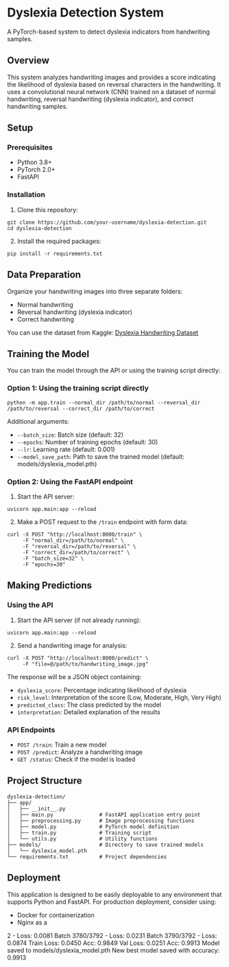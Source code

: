 # Dyslexia Detection System

A PyTorch-based system to detect dyslexia indicators from handwriting samples.

## Overview

This system analyzes handwriting images and provides a score indicating the likelihood of dyslexia based on reversal characters in the handwriting. It uses a convolutional neural network (CNN) trained on a dataset of normal handwriting, reversal handwriting (dyslexia indicator), and correct handwriting samples.

## Setup

### Prerequisites

- Python 3.8+
- PyTorch 2.0+
- FastAPI

### Installation

1. Clone this repository:
```
git clone https://github.com/your-username/dyslexia-detection.git
cd dyslexia-detection
```

2. Install the required packages:
```
pip install -r requirements.txt
```

## Data Preparation

Organize your handwriting images into three separate folders:
- Normal handwriting
- Reversal handwriting (dyslexia indicator)
- Correct handwriting

You can use the dataset from Kaggle: [Dyslexia Handwriting Dataset](https://www.kaggle.com/datasets/drizasazanitaisa/dyslexia-handwriting-dataset/data)

## Training the Model

You can train the model through the API or using the training script directly:

### Option 1: Using the training script directly

```
python -m app.train --normal_dir /path/to/normal --reversal_dir /path/to/reversal --correct_dir /path/to/correct
```

Additional arguments:
- `--batch_size`: Batch size (default: 32)
- `--epochs`: Number of training epochs (default: 30)
- `--lr`: Learning rate (default: 0.001)
- `--model_save_path`: Path to save the trained model (default: models/dyslexia_model.pth)

### Option 2: Using the FastAPI endpoint

1. Start the API server:
```
uvicorn app.main:app --reload
```

2. Make a POST request to the `/train` endpoint with form data:
```
curl -X POST "http://localhost:8000/train" \
     -F "normal_dir=/path/to/normal" \
     -F "reversal_dir=/path/to/reversal" \
     -F "correct_dir=/path/to/correct" \
     -F "batch_size=32" \
     -F "epochs=30"
```

## Making Predictions

### Using the API

1. Start the API server (if not already running):
```
uvicorn app.main:app --reload
```

2. Send a handwriting image for analysis:
```
curl -X POST "http://localhost:8000/predict" \
     -F "file=@/path/to/handwriting_image.jpg"
```

The response will be a JSON object containing:
- `dyslexia_score`: Percentage indicating likelihood of dyslexia
- `risk_level`: Interpretation of the score (Low, Moderate, High, Very High)
- `predicted_class`: The class predicted by the model
- `interpretation`: Detailed explanation of the results

### API Endpoints

- `POST /train`: Train a new model
- `POST /predict`: Analyze a handwriting image
- `GET /status`: Check if the model is loaded

## Project Structure

```
dyslexia-detection/
├── app/
│   ├── __init__.py
│   ├── main.py               # FastAPI application entry point
│   ├── preprocessing.py      # Image preprocessing functions
│   ├── model.py              # PyTorch model definition
│   ├── train.py              # Training script
│   └── utils.py              # Utility functions
├── models/                   # Directory to save trained models
│   └── dyslexia_model.pth
└── requirements.txt          # Project dependencies
```

## Deployment

This application is designed to be easily deployable to any environment that supports Python and FastAPI. For production deployment, consider using:

- Docker for containerization
- Nginx as a

2 - Loss: 0.0081
  Batch 3780/3792 - Loss: 0.0231
  Batch 3790/3792 - Loss: 0.0874
Train Loss: 0.0450 Acc: 0.9849
Val Loss: 0.0251 Acc: 0.9913
Model saved to models/dyslexia_model.pth
New best model saved with accuracy: 0.9913